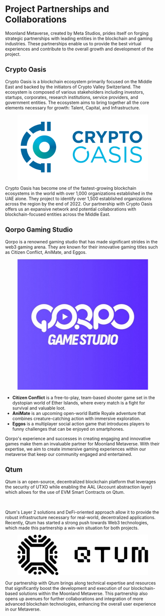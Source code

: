 # Project Partnerships and Collaborations

Moonland Metaverse, created by Meta Studios, prides itself on forging strategic partnerships with leading entities in the blockchain and gaming industries. These partnerships enable us to provide the best virtual experiences and contribute to the overall growth and development of the project.

## Crypto Oasis

Crypto Oasis is a blockchain ecosystem primarily focused on the Middle East and backed by the initiators of Crypto Valley Switzerland. The ecosystem is composed of various stakeholders including investors, startups, corporates, research institutions, service providers, and government entities. The ecosystem aims to bring together all the core elements necessary for growth: Talent, Capital, and Infrastructure.



<figure><img src=".gitbook/assets/CO-logo-NEW-wip-02.png" alt=""><figcaption></figcaption></figure>

Crypto Oasis has become one of the fastest-growing blockchain ecosystems in the world with over 1,000 organizations established in the UAE alone. They project to identify over 1,500 established organizations across the region by the end of 2022. Our partnership with Crypto Oasis offers us an expansive network and potential collaborations with blockchain-focused entities across the Middle East.

## **Qorpo Gaming Studio**

Qorpo is a renowned gaming studio that has made significant strides in the web3 gaming arena. They are known for their innovative gaming titles such as Citizen Conflict, AniMate, and Eggos.

<figure><img src=".gitbook/assets/qorpo.jpeg" alt=""><figcaption></figcaption></figure>

* **Citizen Conflict** is a free-to-play, team-based shooter game set in the dystopian world of Ether Islands, where every match is a fight for survival and valuable loot.
* **AniMate** is an upcoming open-world Battle Royale adventure that combines creature-catching action with immersive exploration.
* **Eggos** is a multiplayer social action game that introduces players to funny challenges that can be enjoyed on smartphones.

Qorpo's experience and successes in creating engaging and innovative games make them an invaluable partner for Moonland Metaverse. With their expertise, we aim to create immersive gaming experiences within our metaverse that keep our community engaged and entertained.

## **Qtum**

Qtum is an open-source, decentralized blockchain platform that leverages the security of UTXO while enabling the AAL (Account abstraction layer) which allows for the use of EVM Smart Contracts on Qtum.&#x20;

\
\
Qtum's Layer 2 solutions and DeFi-oriented approach allow it to provide the robust infrastructure necessary for real-world, decentralized applications.\
Recently, Qtum has started a strong push towards Web3 technologies, which made this partnership a win-win situation for both projects.

<figure><img src=".gitbook/assets/qtumblack.png" alt=""><figcaption></figcaption></figure>

Our partnership with Qtum brings along technical expertise and resources that significantly boost the development and execution of our blockchain-based solutions within the Moonland Metaverse. This partnership also opens up avenues for further collaborations and integration of more advanced blockchain technologies, enhancing the overall user experience in our Metaverse.
